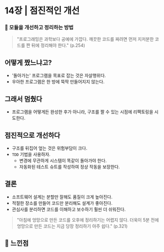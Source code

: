 # 14장 | 점진적인 개선

### 🚩 모듈을 개선하고 정리하는 방법

> "프로그래밍은 과학보다 공예에 가깝다. 깨끗한 코드를 짜려면 먼저 지저분한 코드를 짠 뒤에 정리해야 한다." (p.254)

## 어떻게 짰느냐고?

- '돌아가는' 프로그램을 목표로 잡는 것은 자살행위다.
- 우아한 프로그램은 한 방에 뚝딱 만들어지지 않는다.

## 그래서 멈췄다

- 프로그램을 어떻게든 완성한 후가 아니라, 구조를 짤 수 있는 시점에 리팩토링을 시도한다.

## 점진적으로 개선하다

- 구조를 뒤집어 엎는 것은 위험부담이 크다.
- `TDD` 기법을 사용하자.
  - 변경에 무관하게 시스템이 똑같이 돌아가야 한다.
  - 자동화된 테스트 슈트를 작성하여 정상 작동을 보장한다.

## 결론

- 소프트웨어 설계는 분할만 잘해도 품질이 크게 높아진다.
- 적절한 장소를 만들어 코드만 분리해도 설계가 좋아진다.
- 관심사를 분리하면 코드를 이해하고 보수하기 훨씬 더 쉬워진다.

> "아침에 엉망으로 만든 코드를 오후에 정리하기는 어렵지 않다.
> 더욱이 5분 전에 엉망으로 만든 코드는 지금 당장 정리하기 아주 쉽다." (p.321)

## 📝 느낀점


